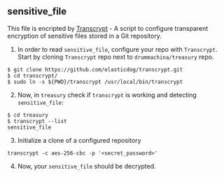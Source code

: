 ## sensitive_file
This file is encripted by [Transcrypt](https://github.com/elasticdog/transcrypt) - A script to configure transparent encryption of sensitive files stored in a Git repository.

1. In order to read `sensitive_file`, configure your repo with `Transcrypt`.
    Start by cloning `Transcrypt` repo next to `drummachina/treasury` repo. 
```
$ git clone https://github.com/elasticdog/transcrypt.git
$ cd transcrypt/
$ sudo ln -s ${PWD}/transcrypt /usr/local/bin/transcrypt
```
2. Now, in `treasury` check if `transcrypt` is working and detecting `sensitive_file`:
```
$ cd treasury
$ transcrypt --list
sensitive_file
```
3. Initialize a clone of a configured repository
```
transcrypt -c aes-256-cbc -p '<secret_password>'
```
4. Now, your `sensitive_file` should be decrypted.
